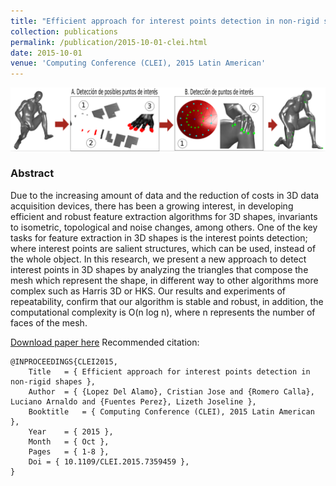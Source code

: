 ```yaml
---
title: "Efficient approach for interest points detection in non-rigid shapes"
collection: publications
permalink: /publication/2015-10-01-clei.html
date: 2015-10-01
venue: 'Computing Conference (CLEI), 2015 Latin American'
---
```


![](../images/clei2015.png)

### Abstract


Due to the increasing amount of data and the reduction of costs in 3D data acquisition devices, there has been a growing interest, in developing efficient and robust feature extraction algorithms for 3D shapes, invariants to isometric, topological and noise changes, among others. One of the key tasks for feature extraction in 3D shapes is the interest points detection; where interest points are salient structures, which can be used, instead of the whole object. In this research, we present a new approach to detect interest points in 3D shapes by analyzing the triangles that compose the mesh which represent the shape, in different way to other algorithms more complex such as Harris 3D or HKS. Our results and experiments of repeatability, confirm that our algorithm is stable and robust, in addition, the computational complexity is O(n log n), where n represents the number of faces of the mesh.

[Download paper here](https://ieeexplore.ieee.org/document/7359459)
Recommended citation:

```
@INPROCEEDINGS{CLEI2015,
	Title	= { Efficient approach for interest points detection in non-rigid shapes },
	Author	= { {Lopez Del Alamo}, Cristian Jose and {Romero Calla}, Luciano Arnaldo and {Fuentes Perez}, Lizeth Joseline },
	Booktitle	= { Computing Conference (CLEI), 2015 Latin American },
	Year	= { 2015 },
	Month	= { Oct },
	Pages	= { 1-8 },
	Doi	= { 10.1109/CLEI.2015.7359459 },
}
```
